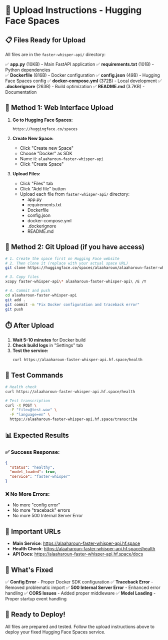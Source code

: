 # 🚀 Upload Instructions - Hugging Face Spaces

## 📋 Files Ready for Upload

All files are in the `faster-whisper-api/` directory:

✅ **app.py** (10KB) - Main FastAPI application
✅ **requirements.txt** (101B) - Python dependencies  
✅ **Dockerfile** (816B) - Docker configuration
✅ **config.json** (49B) - Hugging Face Spaces config
✅ **docker-compose.yml** (372B) - Local development
✅ **.dockerignore** (263B) - Build optimization
✅ **README.md** (3.7KB) - Documentation

## 🔧 Method 1: Web Interface Upload

1. **Go to Hugging Face Spaces:**
   ```
   https://huggingface.co/spaces
   ```

2. **Create New Space:**
   - Click "Create new Space"
   - Choose "Docker" as SDK
   - Name it: `alaaharoun-faster-whisper-api`
   - Click "Create Space"

3. **Upload Files:**
   - Click "Files" tab
   - Click "Add file" button
   - Upload each file from `faster-whisper-api/` directory:
     - app.py
     - requirements.txt
     - Dockerfile
     - config.json
     - docker-compose.yml
     - .dockerignore
     - README.md

## 🔧 Method 2: Git Upload (if you have access)

```bash
# 1. Create the space first on Hugging Face website
# 2. Then clone it (replace with your actual space URL)
git clone https://huggingface.co/spaces/alaaharoun/alaaharoun-faster-whisper-api

# 3. Copy files
xcopy faster-whisper-api\* alaaharoun-faster-whisper-api\ /E /Y

# 4. Commit and push
cd alaaharoun-faster-whisper-api
git add .
git commit -m "Fix Docker configuration and traceback error"
git push
```

## ⏱️ After Upload

1. **Wait 5-10 minutes** for Docker build
2. **Check build logs** in "Settings" tab
3. **Test the service:**
   ```bash
   curl https://alaaharoun-faster-whisper-api.hf.space/health
   ```

## 🧪 Test Commands

```bash
# Health check
curl https://alaaharoun-faster-whisper-api.hf.space/health

# Test transcription
curl -X POST \
  -F "file=@test.wav" \
  -F "language=en" \
  https://alaaharoun-faster-whisper-api.hf.space/transcribe
```

## 📊 Expected Results

### ✅ Success Response:
```json
{
  "status": "healthy",
  "model_loaded": true,
  "service": "faster-whisper"
}
```

### ❌ No More Errors:
- No more "config error"
- No more "traceback" errors  
- No more 500 Internal Server Error

## 🔗 Important URLs

- **Main Service**: https://alaaharoun-faster-whisper-api.hf.space
- **Health Check**: https://alaaharoun-faster-whisper-api.hf.space/health
- **API Docs**: https://alaaharoun-faster-whisper-api.hf.space/docs

## 🎯 What's Fixed

✅ **Config Error** - Proper Docker SDK configuration
✅ **Traceback Error** - Removed problematic import
✅ **500 Internal Server Error** - Enhanced error handling
✅ **CORS Issues** - Added proper middleware
✅ **Model Loading** - Proper startup event handling

## 🚀 Ready to Deploy!

All files are prepared and tested. Follow the upload instructions above to deploy your fixed Hugging Face Spaces service. 